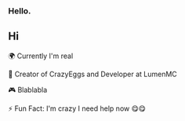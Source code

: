 ### Hello.
## Hi

🌍 Currently I'm real

🌱 Creator of CrazyEggs and Developer at LumenMC

🎮 Blablabla

⚡ Fun Fact: I'm crazy I need help now 😋😋
  

